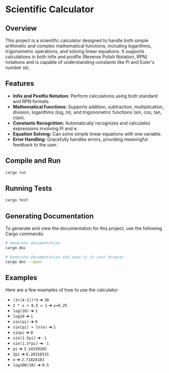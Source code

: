 
# Scientific Calculator

## Overview

This project is a scientific calculator designed to handle both simple arithmetic and complex mathematical functions, including logarithms, trigonometric operations, and solving linear equations. It supports calculations in both infix and postfix (Reverse Polish Notation, RPN) notations and is capable of understanding constants like Pi and Euler's number (e).

## Features

- **Infix and Postfix Notation:** Perform calculations using both standard and RPN formats.
- **Mathematical Functions:** Supports addition, subtraction, multiplication, division, logarithms (log, ln), and trigonometric functions (sin, cos, tan, ctan).
- **Constants Recognition:** Automatically recognizes and calculates expressions involving Pi and e.
- **Equation Solving:** Can solve simple linear equations with one variable.
- **Error Handling:** Gracefully handles errors, providing meaningful feedback to the user.

## Compile and Run

```bash
cargo run
```

## Running Tests

```bash
cargo test
```

## Generating Documentation
To generate and view the documentation for this project, use the following Cargo commands:
```bash
# Generate documentation
cargo doc

# Generate documentation and open it in your browser
cargo doc --open
```

## Examples

Here are a few examples of how to use the calculator:

* `(3+(4-1))*5` ➜ `30`
* `2 * x + 0.5 = 1` ➜ `x=0.25`
* `log(10)` ➜ `1`
* `log10` ➜ `1`
* `sin(pi)` ➜ `0`
* `sin(pi) + ln(e)` ➜ `1`
* `sinpi` ➜ `0`
* `sin(1.5pi)` ➜ `-1`
* `sin(1.5*pi)` ➜ `-1`
* `pi` ➜ `3.14159265`
* `2pi` ➜ `6.28318531`
* `e` ➜ `2.71828183`
* `log100(10)` ➜ `0.5`